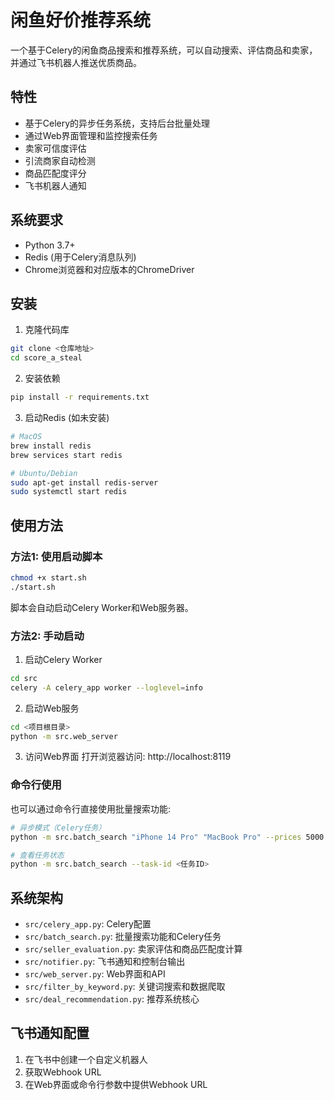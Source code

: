 # 闲鱼好价推荐系统

一个基于Celery的闲鱼商品搜索和推荐系统，可以自动搜索、评估商品和卖家，并通过飞书机器人推送优质商品。

## 特性

- 基于Celery的异步任务系统，支持后台批量处理
- 通过Web界面管理和监控搜索任务
- 卖家可信度评估
- 引流商家自动检测
- 商品匹配度评分
- 飞书机器人通知

## 系统要求

- Python 3.7+
- Redis (用于Celery消息队列)
- Chrome浏览器和对应版本的ChromeDriver

## 安装

1. 克隆代码库
```bash
git clone <仓库地址>
cd score_a_steal
```

2. 安装依赖
```bash
pip install -r requirements.txt
```

3. 启动Redis (如未安装)
```bash
# MacOS
brew install redis
brew services start redis

# Ubuntu/Debian
sudo apt-get install redis-server
sudo systemctl start redis
```

## 使用方法

### 方法1: 使用启动脚本

```bash
chmod +x start.sh
./start.sh
```

脚本会自动启动Celery Worker和Web服务器。

### 方法2: 手动启动

1. 启动Celery Worker
```bash
cd src
celery -A celery_app worker --loglevel=info
```

2. 启动Web服务
```bash
cd <项目根目录>
python -m src.web_server
```

3. 访问Web界面
打开浏览器访问: http://localhost:8119

### 命令行使用

也可以通过命令行直接使用批量搜索功能:

```bash
# 异步模式（Celery任务）
python -m src.batch_search "iPhone 14 Pro" "MacBook Pro" --prices 5000 8000 --async

# 查看任务状态
python -m src.batch_search --task-id <任务ID>
```

## 系统架构

- `src/celery_app.py`: Celery配置
- `src/batch_search.py`: 批量搜索功能和Celery任务
- `src/seller_evaluation.py`: 卖家评估和商品匹配度计算
- `src/notifier.py`: 飞书通知和控制台输出
- `src/web_server.py`: Web界面和API
- `src/filter_by_keyword.py`: 关键词搜索和数据爬取
- `src/deal_recommendation.py`: 推荐系统核心

## 飞书通知配置

1. 在飞书中创建一个自定义机器人
2. 获取Webhook URL
3. 在Web界面或命令行参数中提供Webhook URL 